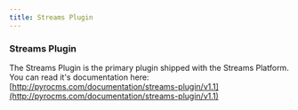 ```yaml
---
title: Streams Plugin
---
```


### Streams Plugin[](#the-basics/streams-plugin)

The Streams Plugin is the primary plugin shipped with the Streams Platform. You can read it's documentation here: [http://pyrocms.com/documentation/streams-plugin/v1.1](http://pyrocms.com/documentation/streams-plugin/v1.1)
